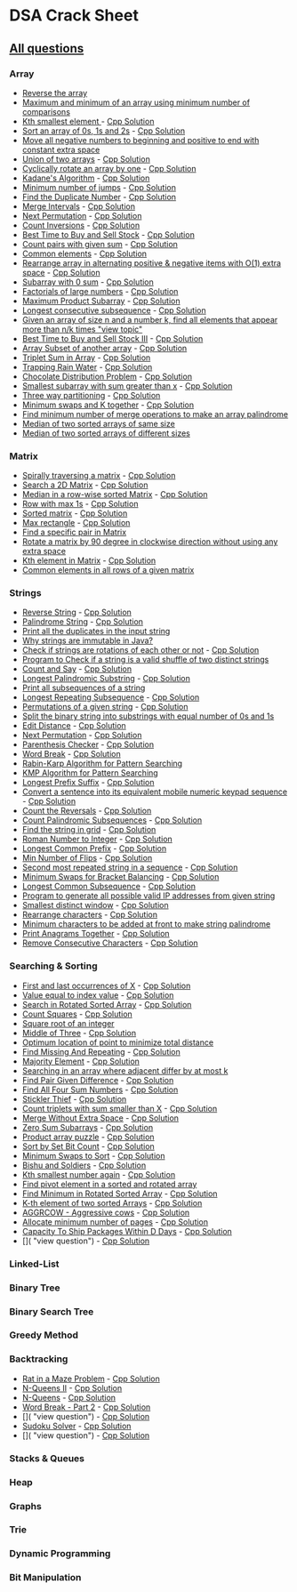 # DSA Crack Sheet

## [All questions](https://drive.google.com/file/d/1TIj9JtyfoKxdd3U3kpjt869uiImGLnk-/view?usp=sharing)

### Array

- [Reverse the array](https://www.geeksforgeeks.org/write-a-program-to-reverse-an-array-or-string/ "view topic")
- [Maximum and minimum of an array using minimum number of comparisons](https://www.geeksforgeeks.org/maximum-and-minimum-in-an-array/ "view topic")
- [Kth smallest element ](https://practice.geeksforgeeks.org/problems/kth-smallest-element5635/1 "view question") - [Cpp Solution](./solutions/Kth%20smallest%20element.cpp)
- [Sort an array of 0s, 1s and 2s](https://practice.geeksforgeeks.org/problems/sort-an-array-of-0s-1s-and-2s4231/1# "view question") - [Cpp Solution](./solutions/Sort%20an%20array%20of%200s,%201s%20and%202s.cpp)
- [Move all negative numbers to beginning and positive to end with constant extra space](https://www.geeksforgeeks.org/move-negative-numbers-beginning-positive-end-constant-extra-space/ "view topic")
- [Union of two arrays](https://practice.geeksforgeeks.org/problems/union-of-two-arrays3538/1# "view question") - [Cpp Solution](./solutions/Union%20of%20two%20arrays.cpp)
- [Cyclically rotate an array by one](https://practice.geeksforgeeks.org/problems/cyclically-rotate-an-array-by-one2614/1# "view question") - [Cpp Solution](./solutions/Cyclically%20rotate%20an%20array%20by%20one.cpp)
- [Kadane's Algorithm](https://practice.geeksforgeeks.org/problems/kadanes-algorithm-1587115620/1# "view question") - [Cpp Solution](./solutions/Kadane's%20Algorithm.cpp)
- [Minimum number of jumps](https://practice.geeksforgeeks.org/problems/minimum-number-of-jumps-1587115620/1# "view question") - [Cpp Solution](./solutions/Minimum%20number%20of%20jumps.cpp)
- [Find the Duplicate Number](https://leetcode.com/problems/find-the-duplicate-number/ "view question") - [Cpp Solution](./solutions/Find%20the%20Duplicate%20Number.cpp)
- [Merge Intervals](https://leetcode.com/problems/merge-intervals/ "view question") - [Cpp Solution](./solutions/Merge%20Intervals.cpp)
- [Next Permutation](https://leetcode.com/problems/next-permutation/ "view question") - [Cpp Solution](./solutions/Next%20Permutation.cpp)
- [Count Inversions](https://practice.geeksforgeeks.org/problems/inversion-of-array-1587115620/1# "view question") - [Cpp Solution](./solutions/Count%20Inversions.cpp)
- [Best Time to Buy and Sell Stock](https://leetcode.com/problems/best-time-to-buy-and-sell-stock/ "view question") - [Cpp Solution](./solutions/Best%20Time%20to%20Buy%20and%20Sell%20Stock.cpp)
- [Count pairs with given sum](https://practice.geeksforgeeks.org/problems/count-pairs-with-given-sum5022/1# "view question") - [Cpp Solution](./solutions/Count%20pairs%20with%20given%20sum.cpp)
- [Common elements](https://practice.geeksforgeeks.org/problems/common-elements1132/1# "view question") - [Cpp Solution](./solutions/Common%20elements.cpp)
- [Rearrange array in alternating positive & negative items with O(1) extra space](https://www.geeksforgeeks.org/rearrange-array-alternating-positive-negative-items-o1-extra-space/ "view topic") - [Cpp Solution](<./solutions/Rearrange%20array%20in%20alternating%20positive%20&%20negative%20items%20with%20O(1)%20extra%20space.cpp>)
- [Subarray with 0 sum](https://practice.geeksforgeeks.org/problems/subarray-with-0-sum-1587115621/1# "view question") - [Cpp Solution](./solutions/Subarray%20with%200%20sum.cpp)
- [Factorials of large numbers](https://practice.geeksforgeeks.org/problems/factorials-of-large-numbers/0# "view question") - [Cpp Solution](./solutions/Factorials%20of%20large%20numbers.cpp)
- [Maximum Product Subarray](https://practice.geeksforgeeks.org/problems/maximum-product-subarray3604/1 "view question") - [Cpp Solution](./solutions/Maximum%20Product%20Subarray.cpp)
- [Longest consecutive subsequence](https://practice.geeksforgeeks.org/problems/longest-consecutive-subsequence2449/1# "view question") - [Cpp Solution](./solutions/Longest%20consecutive%20subsequence.cpp)
- [Given an array of size n and a number k, find all elements that appear more than n/k times "view topic"](https://www.geeksforgeeks.org/given-an-array-of-of-size-n-finds-all-the-elements-that-appear-more-than-nk-times/)
- [Best Time to Buy and Sell Stock III](https://leetcode.com/problems/best-time-to-buy-and-sell-stock-iii/ "view question") - [Cpp Solution](./solutions/Best%20Time%20to%20Buy%20and%20Sell%20Stock%20III.cpp)
- [Array Subset of another array](https://practice.geeksforgeeks.org/problems/array-subset-of-another-array/0 "view question") - [Cpp Solution](./solutions/Array%20Subset%20of%20another%20array.cpp)
- [Triplet Sum in Array](https://practice.geeksforgeeks.org/problems/triplet-sum-in-array-1587115621/1# "view question") - [Cpp Solution](./solutions/Triplet%20Sum%20in%20Array.cpp)
- [Trapping Rain Water](https://practice.geeksforgeeks.org/problems/trapping-rain-water-1587115621/1# "view question") - [Cpp Solution](./solutions/Trapping%20Rain%20Water.cpp)
- [Chocolate Distribution Problem](https://practice.geeksforgeeks.org/problems/chocolate-distribution-problem/0# "view question") - [Cpp Solution](./solutions/Chocolate%20Distribution%20Problem.cpp)
- [Smallest subarray with sum greater than x](https://practice.geeksforgeeks.org/problems/smallest-subarray-with-sum-greater-than-x5651/1# "view question") - [Cpp Solution](./solutions/Smallest%20subarray%20with%20sum%20greater%20than%20x.cpp)
- [Three way partitioning](https://practice.geeksforgeeks.org/problems/three-way-partitioning/1# "view question") - [Cpp Solution](./solutions/Three%20way%20partitioning.cpp)
- [Minimum swaps and K together](https://practice.geeksforgeeks.org/problems/minimum-swaps-required-to-bring-all-elements-less-than-or-equal-to-k-together4847/1 "view question") - [Cpp Solution](./solutions/Minimum%20swaps%20and%20K%20together.cpp)
- [Find minimum number of merge operations to make an array palindrome](https://www.geeksforgeeks.org/find-minimum-number-of-merge-operations-to-make-an-array-palindrome/ "view topic")
- [Median of two sorted arrays of same size](https://www.geeksforgeeks.org/median-of-two-sorted-arrays/ "view topic")
- [Median of two sorted arrays of different sizes](https://www.geeksforgeeks.org/median-of-two-sorted-arrays-of-different-sizes/ "view topic")

<!-- - []( "view question") - [Cpp Solution](./solutions/) -->

### Matrix

- [Spirally traversing a matrix](https://practice.geeksforgeeks.org/problems/spirally-traversing-a-matrix-1587115621/1# "view question") - [Cpp Solution](./solutions/Spirally%20traversing%20a%20matrix.cpp)
- [Search a 2D Matrix](https://leetcode.com/problems/search-a-2d-matrix/ "view question") - [Cpp Solution](./solutions/Search%20a%202D%20Matrix.cpp)
- [Median in a row-wise sorted Matrix](https://practice.geeksforgeeks.org/problems/median-in-a-row-wise-sorted-matrix1527/1 "view question") - [Cpp Solution](./solutions/Median%20in%20a%20row-wise%20sorted%20Matrix.cpp)
- [Row with max 1s](https://practice.geeksforgeeks.org/problems/row-with-max-1s0023/1# "view question") - [Cpp Solution](./solutions/Row%20with%20max%201s.cpp)
- [Sorted matrix](https://practice.geeksforgeeks.org/problems/sorted-matrix2333/1# "view question") - [Cpp Solution](./solutions/Sorted%20matrix.cpp)
- [Max rectangle](https://practice.geeksforgeeks.org/problems/max-rectangle/1 "view question") - [Cpp Solution](./solutions/Max%20rectangle.cpp)
- [Find a specific pair in Matrix](https://www.geeksforgeeks.org/find-a-specific-pair-in-matrix/ "view topic")
- [Rotate a matrix by 90 degree in clockwise direction without using any extra space](https://www.geeksforgeeks.org/rotate-a-matrix-by-90-degree-in-clockwise-direction-without-using-any-extra-space/ "view topic")
- [Kth element in Matrix](https://practice.geeksforgeeks.org/problems/kth-element-in-matrix/1# "view question") - [Cpp Solution](./solutions/Kth%20element%20in%20Matrix.cpp)
- [Common elements in all rows of a given matrix](https://www.geeksforgeeks.org/common-elements-in-all-rows-of-a-given-matrix/ "view topic")

### Strings

- [Reverse String](https://leetcode.com/problems/reverse-string/ "view question") - [Cpp Solution](./solutions/Reverse%20String.cpp)
- [Palindrome String](https://practice.geeksforgeeks.org/problems/palindrome-string0817/1 "view question") - [Cpp Solution](./solutions/Palindrome%20String.cpp)
- [Print all the duplicates in the input string](https://www.geeksforgeeks.org/print-all-the-duplicates-in-the-input-string/ "view topic")
- [Why strings are immutable in Java?](https://javarevisited.blogspot.com/2010/10/why-string-is-immutable-or-final-in-java.html#:~:text=The%20string%20is%20Immutable%20in,cached%20in%20the%20String%20pool.&text=Since%20Strings%20are%20very%20popular,which%20was%20stored%20in%20HashMap. "view topic")
- [Check if strings are rotations of each other or not](https://practice.geeksforgeeks.org/problems/check-if-strings-are-rotations-of-each-other-or-not-1587115620/1# "view question") - [Cpp Solution](./solutions/Check%20if%20strings%20are%20rotations%20of%20each%20other%20or%20not.cpp)
- [Program to Check if a string is a valid shuffle of two distinct strings](https://www.programiz.com/java-programming/examples/check-valid-shuffle-of-strings "view topic")
- [Count and Say](https://leetcode.com/problems/count-and-say/ "view question") - [Cpp Solution](./solutions/Count%20and%20Say.cpp)
- [Longest Palindromic Substring](https://leetcode.com/problems/longest-palindromic-substring/ "view question") - [Cpp Solution](./solutions/Longest%20Palindromic%20Substring.cpp)
- [Print all subsequences of a string](https://www.geeksforgeeks.org/print-subsequences-string/ "view topic")
- [Longest Repeating Subsequence](https://practice.geeksforgeeks.org/problems/longest-repeating-subsequence2004/1# "view question") - [Cpp Solution](./solutions/Longest%20Repeating%20Subsequence.cpp)
- [Permutations of a given string](https://practice.geeksforgeeks.org/problems/permutations-of-a-given-string/0# "view question") - [Cpp Solution](./solutions/Permutations%20of%20a%20given%20string.cpp)
- [Split the binary string into substrings with equal number of 0s and 1s](https://www.geeksforgeeks.org/split-the-binary-string-into-substrings-with-equal-number-of-0s-and-1s/ "view topic")
- [Edit Distance](https://practice.geeksforgeeks.org/problems/edit-distance3702/1# "view question") - [Cpp Solution](./solutions/Edit%20Distance.cpp)
- [Next Permutation](https://practice.geeksforgeeks.org/problems/next-permutation5226/1# "view question") - [Cpp Solution](./solutions/Next%20Permutation.cpp)
- [Parenthesis Checker](https://practice.geeksforgeeks.org/problems/parenthesis-checker2744/1 "view question") - [Cpp Solution](./solutions/Parenthesis%20Checker.cpp)
- [Word Break](https://practice.geeksforgeeks.org/problems/word-break1352/1# "view question") - [Cpp Solution](./solutions/Word%20Break.cpp)
- [Rabin-Karp Algorithm for Pattern Searching](https://www.geeksforgeeks.org/rabin-karp-algorithm-for-pattern-searching/ "view topic")
- [KMP Algorithm for Pattern Searching](https://www.geeksforgeeks.org/kmp-algorithm-for-pattern-searching/ "view topic")
- [Longest Prefix Suffix](https://practice.geeksforgeeks.org/problems/longest-prefix-suffix2527/1# "view question") - [Cpp Solution](./solutions/Longest%20Prefix%20Suffix.cpp)
- [Convert a sentence into its equivalent mobile numeric keypad sequence](https://www.geeksforgeeks.org/convert-sentence-equivalent-mobile-numeric-keypad-sequence/ "view question") - [Cpp Solution](./solutions/Equivalent%20numeric%20keypad%20sequence.cpp)
- [Count the Reversals](https://practice.geeksforgeeks.org/problems/count-the-reversals/0# "view question") - [Cpp Solution](./solutions/Count%20the%20Reversals.cpp)
- [Count Palindromic Subsequences](https://practice.geeksforgeeks.org/problems/count-palindromic-subsequences/1# "view question") - [Cpp Solution](./solutions/Count%20Palindromic%20Subsequences.cpp)
- [Find the string in grid](https://practice.geeksforgeeks.org/problems/find-the-string-in-grid/0 "view question") - [Cpp Solution](./solutions/Find%20the%20string%20in%20grid.cpp)
- [Roman Number to Integer](https://practice.geeksforgeeks.org/problems/roman-number-to-integer3201/1 "view question") - [Cpp Solution](./solutions/Roman%20Number%20to%20Integer.cpp)
- [Longest Common Prefix](https://leetcode.com/problems/longest-common-prefix/ "view question") - [Cpp Solution](./solutions/Longest%20Common%20Prefix.cpp)
- [Min Number of Flips](https://practice.geeksforgeeks.org/problems/min-number-of-flips/0# "view question") - [Cpp Solution](./solutions/Min%20Number%20of%20Flips.cpp)
- [Second most repeated string in a sequence](https://practice.geeksforgeeks.org/problems/second-most-repeated-string-in-a-sequence0534/1# "view question") - [Cpp Solution](./solutions/Second%20most%20repeated%20string%20in%20a%20sequence.cpp)
- [Minimum Swaps for Bracket Balancing](https://practice.geeksforgeeks.org/problems/minimum-swaps-for-bracket-balancing/0# "view question") - [Cpp Solution](./solutions/Minimum%20Swaps%20for%20Bracket%20Balancing.cpp)
- [Longest Common Subsequence](https://practice.geeksforgeeks.org/problems/longest-common-subsequence-1587115620/1 "view question") - [Cpp Solution](./solutions/Longest%20Common%20Subsequence.cpp)
- [Program to generate all possible valid IP addresses from given string](https://www.geeksforgeeks.org/program-generate-possible-valid-ip-addresses-given-string/ "view topic")
- [Smallest distinct window](https://practice.geeksforgeeks.org/problems/smallest-distant-window3132/1 "view question") - [Cpp Solution](./solutions/Smallest%20distinct%20window.cpp)
- [Rearrange characters](https://practice.geeksforgeeks.org/problems/rearrange-characters/0# "view question") - [Cpp Solution](./solutions/Rearrange%20characters.cpp)
- [Minimum characters to be added at front to make string palindrome](https://www.geeksforgeeks.org/minimum-characters-added-front-make-string-palindrome/ "view topic")
- [Print Anagrams Together](https://practice.geeksforgeeks.org/problems/print-anagrams-together/1# "view question") - [Cpp Solution](./solutions/Print%20Anagrams%20Together.cpp)
- [Remove Consecutive Characters](https://practice.geeksforgeeks.org/problems/consecutive-elements2306/1# "view question") - [Cpp Solution](./solutions/Remove%20Consecutive%20Characters.cpp)

### Searching & Sorting

- [First and last occurrences of X](https://practice.geeksforgeeks.org/problems/first-and-last-occurrences-of-x/0# "view question") - [Cpp Solution](./solutions/First%20and%20last%20occurrences%20of%20X.cpp)
- [Value equal to index value](https://practice.geeksforgeeks.org/problems/value-equal-to-index-value1330/1# "view question") - [Cpp Solution](./solutions/Value%20equal%20to%20index%20value.cpp)
- [Search in Rotated Sorted Array](https://leetcode.com/problems/search-in-rotated-sorted-array/ "view question") - [Cpp Solution](./solutions/Search%20in%20Rotated%20Sorted%20Array.cpp)
- [Count Squares](https://practice.geeksforgeeks.org/problems/count-squares3649/1# "view question") - [Cpp Solution](./solutions/Count%20Squares.cpp)
- [Square root of an integer](https://www.geeksforgeeks.org/square-root-of-an-integer/ "view topic")
- [Middle of Three](https://practice.geeksforgeeks.org/problems/middle-of-three2926/1 "view question") - [Cpp Solution](./solutions/Middle%20of%20Three.cpp)
- [Optimum location of point to minimize total distance](https://www.geeksforgeeks.org/optimum-location-point-minimize-total-distance/ "view topic")
- [Find Missing And Repeating](https://practice.geeksforgeeks.org/problems/find-missing-and-repeating2512/1 "view question") - [Cpp Solution](./solutions/Find%20Missing%20And%20Repeating.cpp)
- [Majority Element](https://practice.geeksforgeeks.org/problems/majority-element-1587115620/1# "view question") - [Cpp Solution](./solutions/Majority%20Element.cpp)
- [Searching in an array where adjacent differ by at most k](https://www.geeksforgeeks.org/searching-array-adjacent-differ-k/ "view topic")
- [Find Pair Given Difference](https://practice.geeksforgeeks.org/problems/find-pair-given-difference/0# "view question") - [Cpp Solution](./solutions/Find%20Pair%20Given%20Difference.cpp)
- [Find All Four Sum Numbers](https://practice.geeksforgeeks.org/problems/find-all-four-sum-numbers1732/1# "view question") - [Cpp Solution](./solutions/Find%20All%20Four%20Sum%20Numbers.cpp)
- [Stickler Thief](https://practice.geeksforgeeks.org/problems/stickler-theif-1587115621/1 "view question") - [Cpp Solution](./solutions/Stickler%20Thief.cpp)
- [Count triplets with sum smaller than X](https://practice.geeksforgeeks.org/problems/count-triplets-with-sum-smaller-than-x5549/1# "view question") - [Cpp Solution](./solutions/Count%20triplets%20with%20sum%20smaller%20than%20X.cpp)
- [Merge Without Extra Space](https://practice.geeksforgeeks.org/problems/merge-two-sorted-arrays5135/1# "view question") - [Cpp Solution](./solutions/Merge%20Without%20Extra%20Space.cpp)
- [Zero Sum Subarrays](https://practice.geeksforgeeks.org/problems/zero-sum-subarrays1825/1# "view question") - [Cpp Solution](./solutions/Zero%20Sum%20Subarrays.cpp)
- [Product array puzzle](https://practice.geeksforgeeks.org/problems/product-array-puzzle4525/1 "view question") - [Cpp Solution](./solutions/Product%20array%20puzzle.cpp)
- [Sort by Set Bit Count](https://practice.geeksforgeeks.org/problems/sort-by-set-bit-count1153/1# "view question") - [Cpp Solution](./solutions/Sort%20by%20Set%20Bit%20Count.cpp)
- [Minimum Swaps to Sort](https://practice.geeksforgeeks.org/problems/minimum-swaps/1# "view question") - [Cpp Solution](./solutions/Minimum%20Swaps%20to%20Sort.cpp)
- [Bishu and Soldiers](https://www.hackerearth.com/practice/algorithms/searching/binary-search/practice-problems/algorithm/bishu-and-soldiers/ "view question") - [Cpp Solution](./solutions/Bishu%20and%20Soldiers.cpp)
- [Kth smallest number again](https://www.hackerearth.com/practice/algorithms/searching/binary-search/practice-problems/algorithm/kth-smallest-number-again-2/ "view question") - [Cpp Solution](./solutions/Kth%20smallest%20number%20again.cpp)
- [Find pivot element in a sorted and rotated array](http://theoryofprogramming.com/2017/12/16/find-pivot-element-sorted-rotated-array/ "view topic")
- [Find Minimum in Rotated Sorted Array](https://leetcode.com/problems/find-minimum-in-rotated-sorted-array/ "view question") - [Cpp Solution](./solutions/Find%20Minimum%20in%20Rotated%20Sorted%20Array.cpp)
- [K-th element of two sorted Arrays](https://practice.geeksforgeeks.org/problems/k-th-element-of-two-sorted-array1317/1# "view question") - [Cpp Solution](./solutions/K-th%20element%20of%20two%20sorted%20Arrays.cpp)
- [AGGRCOW - Aggressive cows](https://www.spoj.com/problems/AGGRCOW/ "view question") - [Cpp Solution](./solutions/AGGRCOW%20-%20Aggressive%20cows.cpp)
- [Allocate minimum number of pages](https://practice.geeksforgeeks.org/problems/allocate-minimum-number-of-pages0937/1# "view question") - [Cpp Solution](./solutions/Allocate%20minimum%20number%20of%20pages.cpp)
- [Capacity To Ship Packages Within D Days](https://leetcode.com/problems/capacity-to-ship-packages-within-d-days/ "view question") - [Cpp Solution](./solutions/Capacity%20To%20Ship%20Packages%20Within%20D%20Days.cpp)
- []( "view question") - [Cpp Solution](./solutions/.cpp)

### Linked-List

### Binary Tree

### Binary Search Tree

### Greedy Method

### Backtracking

- [Rat in a Maze Problem](https://practice.geeksforgeeks.org/problems/rat-in-a-maze-problem/1# "view question") - [Cpp Solution](./solutions/Rat%20in%20a%20Maze%20Problem.cpp)
- [N-Queens II](https://leetcode.com/problems/n-queens-ii/ "view question") - [Cpp Solution](./solutions/N-Queens%20II.cpp)
- [N-Queens](https://leetcode.com/problems/n-queens/ "view question") - [Cpp Solution](./solutions/N-Queens.cpp)
- [Word Break - Part 2](https://practice.geeksforgeeks.org/problems/word-break-part-23249/1# "view question") - [Cpp Solution](./solutions/Word%20Break%20-%20Part%202.cpp)
- []( "view question") - [Cpp Solution](./solutions/.cpp)
- [Sudoku Solver](https://leetcode.com/problems/sudoku-solver/ "view question") - [Cpp Solution](./solutions/Sudoku%20Solver.cpp)
- []( "view question") - [Cpp Solution](./solutions/.cpp)

### Stacks & Queues

### Heap

### Graphs

### Trie

### Dynamic Programming

### Bit Manipulation

<!--
-  []( "view topic") - []( "view my solution")
-  []( "view topic") - []( "view my solution")
-  []( "view topic") - []( "view my solution")
-  []( "view topic") - []( "view my solution")
-->
